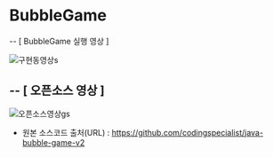 # BubbleGame

--
[ BubbleGame 실행 영상 ] 


![구현동영상s](https://github.com/cw1662/BubbleGame/assets/101031116/6b9947d3-473a-464a-8558-2c706bd8a126)





--
[ 오픈소스 영상 ] 
--

![오픈소스영상gs](https://github.com/cw1662/BubbleGame/assets/101031116/908f4a1e-6c91-4e98-b4ac-26df312cf3d1)


- 원본 소스코드 출처(URL) : https://github.com/codingspecialist/java-bubble-game-v2
